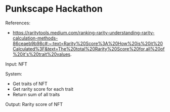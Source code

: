 # Punkscape Hackathon

References: 
- https://raritytools.medium.com/ranking-rarity-understanding-rarity-calculation-methods-86ceaeb9b98c#:~:text=Rarity%20Score%3A%20How%20is%20it%20Calculated%3F&text=The%20total%20Rarity%20Score%20for,all%20of%20it's%20trait%20values.

Input: NFT

System: 
- Get traits of NFT
- Get rarity score for each trait
- Return sum of all traits

Output: Rarity score of NFT